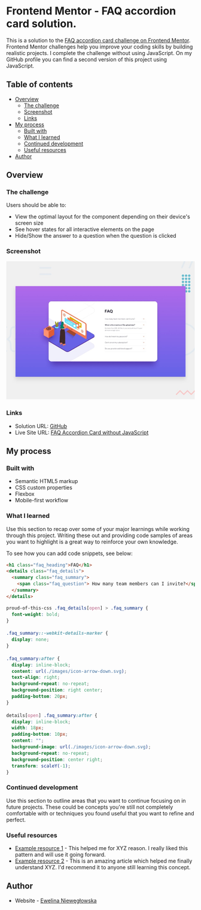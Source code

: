 # Frontend Mentor - FAQ accordion card solution.

This is a solution to the [FAQ accordion card challenge on Frontend Mentor](https://www.frontendmentor.io/challenges/faq-accordion-card-XlyjD0Oam). Frontend Mentor challenges help you improve your coding skills by building realistic projects. I complete the challenge without using JavaScript. On my GitHub profile you can find a second version of this project using JavaScript.

## Table of contents

- [Overview](#overview)
  - [The challenge](#the-challenge)
  - [Screenshot](#screenshot)
  - [Links](#links)
- [My process](#my-process)
  - [Built with](#built-with)
  - [What I learned](#what-i-learned)
  - [Continued development](#continued-development)
  - [Useful resources](#useful-resources)
- [Author](#author)

## Overview

### The challenge

Users should be able to:

- View the optimal layout for the component depending on their device's screen size
- See hover states for all interactive elements on the page
- Hide/Show the answer to a question when the question is clicked

### Screenshot

![Design preview for the FAQ accordion card coding challenge](./design/desktop-preview.jpg)

### Links

- Solution URL: [GitHub](https://github.com/Ewelina-EN/faq-accordion-card-withoutjs)
- Live Site URL: [FAQ Accordion Card without JavaScript](https://ewelina-en.github.io/faq-accordion-card-withoutjs/)

## My process

### Built with

- Semantic HTML5 markup
- CSS custom properties
- Flexbox
- Mobile-first workflow

### What I learned

Use this section to recap over some of your major learnings while working through this project. Writing these out and providing code samples of areas you want to highlight is a great way to reinforce your own knowledge.

To see how you can add code snippets, see below:

```html
<h1 class="faq_heading">FAQ</h1>
<details class="faq_details">
  <summary class="faq_summary">
    <span class="faq_question"> How many team members can I invite?</span>
  </summary>
</details>
```

```css
proud-of-this-css .faq_details[open] > .faq_summary {
  font-weight: bold;
}

.faq_summary::-webkit-details-marker {
  display: none;
}

.faq_summary:after {
  display: inline-block;
  content: url(./images/icon-arrow-down.svg);
  text-align: right;
  background-repeat: no-repeat;
  background-position: right center;
  padding-bottom: 20px;
}

details[open] .faq_summary:after {
  display: inline-block;
  width: 18px;
  padding-bottom: 10px;
  content: "";
  background-image: url(./images/icon-arrow-down.svg);
  background-repeat: no-repeat;
  background-position: center right;
  transform: scaleY(-1);
}
```

### Continued development

Use this section to outline areas that you want to continue focusing on in future projects. These could be concepts you're still not completely comfortable with or techniques you found useful that you want to refine and perfect.

### Useful resources

- [Example resource 1](https://www.example.com) - This helped me for XYZ reason. I really liked this pattern and will use it going forward.
- [Example resource 2](https://www.example.com) - This is an amazing article which helped me finally understand XYZ. I'd recommend it to anyone still learning this concept.

## Author

- Website - [Ewelina Niewęgłowska](https://github.com/Ewelina-EN)
